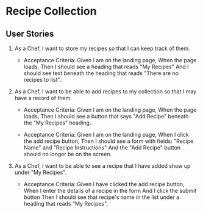 # Recipe Collection

## User Stories

1. As a Chef, I want to store my recipes so that I can keep track of them.

   - Acceptance Criteria: Given I am on the landing page, When the page loads, Then I should see a heading that reads "My Recipes" And I should see text beneath the heading that reads "There are no recipes to list".

2. As a Chef, I want to be able to add recipes to my collection so that I may have a record of them.

   - Acceptance Criteria: Given I am on the landing page, When the page loads, Then I should see a button that says "Add Recipe" beneath the "My Recipes" heading.

   - Acceptance Criteria: Given I am on the landing page, When I click the add recipe button, Then I should see a form with fields: "Recipe Name" and "Recipe Instructions" And the "Add Recipe" button should no longer be on the screen.

3. As a Chef, I want to be able to see a recipe that I have added show up under "My Recipes".

   - Acceptance Criteria: Given I have clicked the add recipe button, When I enter the details of a recipe in the form And I click the submit button Then I should see that recipe's name in the list under a heading that reads "My Recipes".
